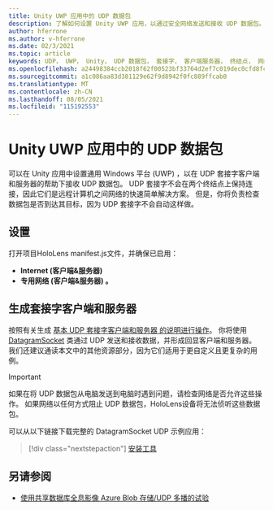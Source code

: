 ```yaml
---
title: Unity UWP 应用中的 UDP 数据包
description: 了解如何设置 Unity UWP 应用，以通过安全网络发送和接收 UDP 数据包。
author: hferrone
ms.author: v-hferrone
ms.date: 02/3/2021
ms.topic: article
keywords: UDP， UWP， Unity， UDP 数据包， 套接字， 客户端服务器， 终结点， 网络， 远程计算机， 数据报ocket， 示例， .net
ms.openlocfilehash: a24498384ccb2018f62f00523bf33764d2ef7c019dec0cfd8fc70d86b55a81bb
ms.sourcegitcommit: a1c086aa83d381129e62f9d8942f0fc889ffcab0
ms.translationtype: MT
ms.contentlocale: zh-CN
ms.lasthandoff: 08/05/2021
ms.locfileid: "115192553"
---
```

# <a name="udp-packets-in-unity-uwp-apps"></a>Unity UWP 应用中的 UDP 数据包

可以在 Unity 应用中设置通用 Windows 平台 (UWP) ，以在 UDP 套接字客户端和服务器的帮助下接收 UDP 数据包。 UDP 套接字不会在两个终结点上保持连接，因此它们是远程计算机之间网络的快速简单解决方案。 但是，你将负责检查数据包是否到达其目标，因为 UDP 套接字不会自动这样做。

## <a name="setup"></a>设置

打开项目HoloLens manifest.js文件，并确保已启用：
* **Internet (客户端&服务器)** 
* **专用网络 (客户端&服务器) 。**

## <a name="build-your-socket-client-and-server"></a>生成套接字客户端和服务器 

按照有关生成 [基本 UDP 套接字客户端和服务器 的说明进行操作](/windows/uwp/networking/sockets#build-a-basic-udp-socket-client-and-server)。 你将使用 [DatagramSocket](/uwp/api/Windows.Networking.Sockets.DatagramSocket) 类通过 UDP 发送和接收数据，并形成回显客户端和服务器。 我们还建议通读本文中的其他资源部分，因为它们适用于更自定义且更复杂的用例。 

> [!IMPORTANT]
> 如果在将 UDP 数据包从电脑发送到电脑时遇到问题，请检查网络是否允许这些操作。 如果网络以任何方式阻止 UDP 数据包，HoloLens设备将无法侦听这些数据包。

可以从以下链接下载完整的 DatagramSocket UDP 示例应用：

> [!div class="nextstepaction"]
> [安装工具](/samples/microsoft/windows-universal-samples/datagramsocket/)

## <a name="see-also"></a>另请参阅 
* [使用共享数据库全息影像 Azure Blob 存储/UDP 多播的试验](https://mtaulty.com/2017/12/29/experiments-with-shared-holograms-and-azure-blob-storage-udp-multicasting-part-1/)